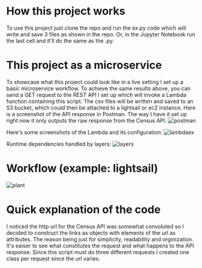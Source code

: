 # How this project works
To use this project just clone the repo and run the ex.py code which will write and save 3 files as shown in the repo. Or, in the Jupyter Notebook
run the last cell and it'll do the same as the .py. 

# This project as a microservice
To showcase what this project could look like in a live setting I set up a basic microservice workflow. To achieve the same results above,
you can send a GET request to the REST API I set up which will invoke a Lambda function containing this script. The csv files
will be written and saved to an S3 bucket, which could then be attached to a lightsail or ec2 instance. 
Here is a screenshot of the API response in Postman. The way I have it set up right now it only outputs the raw response from the Census API.
![postman](https://user-images.githubusercontent.com/95596805/193510680-f0d711a9-3930-43da-b66b-3a4b653537ee.png)

Here's some screenshots of the Lambda and its configuration:
![lambdaex](https://user-images.githubusercontent.com/95596805/193511284-51e82af8-02ee-4e17-b2fc-3bbe78a1acfb.png)

Runtime dependencies handled by layers: 
![layers](https://user-images.githubusercontent.com/95596805/193511293-f1d54753-a7cb-47e1-8c4f-55093266a9f4.png)

# Workflow (example: lightsail) 
![plant](https://user-images.githubusercontent.com/95596805/193507659-482abf63-7724-48df-8f01-2e1653ff6789.png)

# Quick explanation of the code
I noticed the http url for the Census API was somewhat convoluted so I decided to construct the links as objects with
elements of the url as attributes. The reason being just for simplicity, readability and orginization. It's eaiser to see what 
constitutes the request and what happens to the API response. Since this script must do three different requests I created one class per request since
the url varies. 



